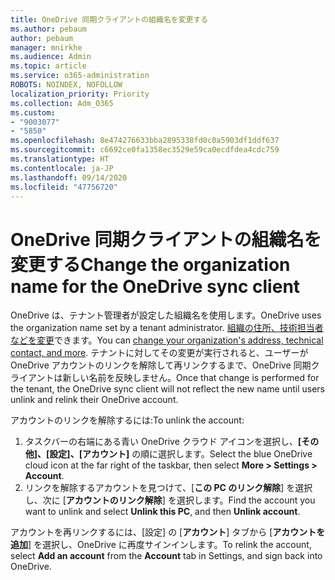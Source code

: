 ```yaml
---
title: OneDrive 同期クライアントの組織名を変更する
ms.author: pebaum
author: pebaum
manager: mnirkhe
ms.audience: Admin
ms.topic: article
ms.service: o365-administration
ROBOTS: NOINDEX, NOFOLLOW
localization_priority: Priority
ms.collection: Adm_O365
ms.custom:
- "9003077"
- "5850"
ms.openlocfilehash: 8e474276633bba2895338fd0c0a5903df1ddf637
ms.sourcegitcommit: c6692ce0fa1358ec3529e59ca0ecdfdea4cdc759
ms.translationtype: HT
ms.contentlocale: ja-JP
ms.lasthandoff: 09/14/2020
ms.locfileid: "47756720"
---
```

# <a name="change-the-organization-name-for-the-onedrive-sync-client"></a><span data-ttu-id="8a401-102">OneDrive 同期クライアントの組織名を変更する</span><span class="sxs-lookup"><span data-stu-id="8a401-102">Change the organization name for the OneDrive sync client</span></span>

<span data-ttu-id="8a401-103">OneDrive は、テナント管理者が設定した組織名を使用します。</span><span class="sxs-lookup"><span data-stu-id="8a401-103">OneDrive uses the organization name set by a tenant administrator.</span></span>  <span data-ttu-id="8a401-104">[組織の住所、技術担当者などを変更](https://docs.microsoft.com/microsoft-365/admin/manage/change-address-contact-and-more)できます。</span><span class="sxs-lookup"><span data-stu-id="8a401-104">You can [change your organization's address, technical contact, and more](https://docs.microsoft.com/microsoft-365/admin/manage/change-address-contact-and-more).</span></span> <span data-ttu-id="8a401-105">テナントに対してその変更が実行されると、ユーザーが OneDrive アカウントのリンクを解除して再リンクするまで、OneDrive 同期クライアントは新しい名前を反映しません。</span><span class="sxs-lookup"><span data-stu-id="8a401-105">Once that change is performed for the tenant, the OneDrive sync client will not reflect the new name until users unlink and relink their OneDrive account.</span></span>

<span data-ttu-id="8a401-106">アカウントのリンクを解除するには:</span><span class="sxs-lookup"><span data-stu-id="8a401-106">To unlink the account:</span></span>

1. <span data-ttu-id="8a401-107">タスクバーの右端にある青い OneDrive クラウド アイコンを選択し、**[その他]、[設定]、[アカウント]** の順に選択します。</span><span class="sxs-lookup"><span data-stu-id="8a401-107">Select the blue OneDrive cloud icon at the far right of the taskbar, then select  **More > Settings > Account**.</span></span>
2. <span data-ttu-id="8a401-108">リンクを解除するア​​カウントを見つけて、[**この PC のリンク解除**] を選択し、次に [**アカウントのリンク解除**] を選択します。</span><span class="sxs-lookup"><span data-stu-id="8a401-108">Find the account you want to unlink and select  **Unlink this PC**, and then  **Unlink account**.</span></span>

<span data-ttu-id="8a401-109">アカウントを再リンクするには、[設定] の [**アカウント**] タブから [**アカウントを追加**] を選択し、OneDrive に再度サインインします。</span><span class="sxs-lookup"><span data-stu-id="8a401-109">To relink the account, select  **Add an account** from the  **Account** tab in Settings, and sign back into OneDrive.</span></span>
